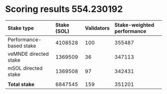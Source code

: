 # Scoring results 554.230192

| Stake type              | Stake (SOL) | Validators | Stake-weighted performance |
|:------------------------|:------------|:-----------|:---------------------------|
| Performance-based stake | 4108528     | 100        | 355487                     |
| veMNDE directed stake   | 1369509     | 36         | 347113                     |
| mSOL directed stake     | 1369508     | 97         | 342431                     |
|                         |             |            |                            |
| **Total stake**         | 6847545     | 159        | 351201                     |
